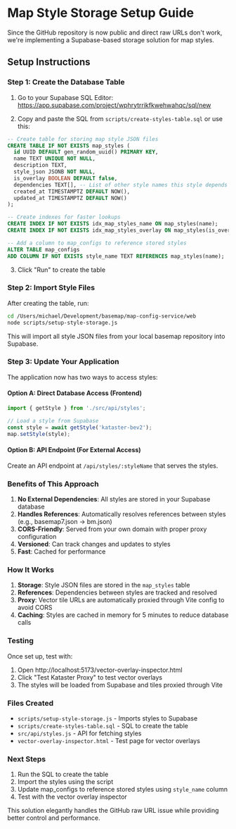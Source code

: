 # Map Style Storage Setup Guide

Since the GitHub repository is now public and direct raw URLs don't work, we're implementing a Supabase-based storage solution for map styles.

## Setup Instructions

### Step 1: Create the Database Table

1. Go to your Supabase SQL Editor:
   https://app.supabase.com/project/wphrytrrikfkwehwahqc/sql/new

2. Copy and paste the SQL from `scripts/create-styles-table.sql` or use this:

```sql
-- Create table for storing map style JSON files
CREATE TABLE IF NOT EXISTS map_styles (
  id UUID DEFAULT gen_random_uuid() PRIMARY KEY,
  name TEXT UNIQUE NOT NULL,
  description TEXT,
  style_json JSONB NOT NULL,
  is_overlay BOOLEAN DEFAULT false,
  dependencies TEXT[], -- List of other style names this style depends on
  created_at TIMESTAMPTZ DEFAULT NOW(),
  updated_at TIMESTAMPTZ DEFAULT NOW()
);

-- Create indexes for faster lookups
CREATE INDEX IF NOT EXISTS idx_map_styles_name ON map_styles(name);
CREATE INDEX IF NOT EXISTS idx_map_styles_overlay ON map_styles(is_overlay);

-- Add a column to map_configs to reference stored styles
ALTER TABLE map_configs 
ADD COLUMN IF NOT EXISTS style_name TEXT REFERENCES map_styles(name);
```

3. Click "Run" to create the table

### Step 2: Import Style Files

After creating the table, run:

```bash
cd /Users/michael/Development/basemap/map-config-service/web
node scripts/setup-style-storage.js
```

This will import all style JSON files from your local basemap repository into Supabase.

### Step 3: Update Your Application

The application now has two ways to access styles:

#### Option A: Direct Database Access (Frontend)
```javascript
import { getStyle } from './src/api/styles';

// Load a style from Supabase
const style = await getStyle('kataster-bev2');
map.setStyle(style);
```

#### Option B: API Endpoint (For External Access)
Create an API endpoint at `/api/styles/:styleName` that serves the styles.

### Benefits of This Approach

1. **No External Dependencies**: All styles are stored in your Supabase database
2. **Handles References**: Automatically resolves references between styles (e.g., basemap7.json → bm.json)
3. **CORS-Friendly**: Served from your own domain with proper proxy configuration
4. **Versioned**: Can track changes and updates to styles
5. **Fast**: Cached for performance

### How It Works

1. **Storage**: Style JSON files are stored in the `map_styles` table
2. **References**: Dependencies between styles are tracked and resolved
3. **Proxy**: Vector tile URLs are automatically proxied through Vite config to avoid CORS
4. **Caching**: Styles are cached in memory for 5 minutes to reduce database calls

### Testing

Once set up, test with:

1. Open http://localhost:5173/vector-overlay-inspector.html
2. Click "Test Kataster Proxy" to test vector overlays
3. The styles will be loaded from Supabase and tiles proxied through Vite

### Files Created

- `scripts/setup-style-storage.js` - Imports styles to Supabase
- `scripts/create-styles-table.sql` - SQL to create the table
- `src/api/styles.js` - API for fetching styles
- `vector-overlay-inspector.html` - Test page for vector overlays

### Next Steps

1. Run the SQL to create the table
2. Import the styles using the script
3. Update map_configs to reference stored styles using `style_name` column
4. Test with the vector overlay inspector

This solution elegantly handles the GitHub raw URL issue while providing better control and performance.